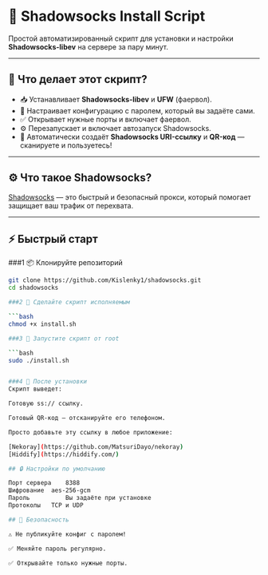 # 🚀 Shadowsocks Install Script

Простой автоматизированный скрипт для установки и настройки **Shadowsocks-libev** на сервере за пару минут.

---

## 📌 Что делает этот скрипт?

- 📥 Устанавливает **Shadowsocks-libev** и **UFW** (фаервол).
- 🔐 Настраивает конфигурацию с паролем, который вы задаёте сами.
- ✅ Открывает нужные порты и включает фаервол.
- ⚙️ Перезапускает и включает автозапуск Shadowsocks.
- 🔗 Автоматически создаёт **Shadowsocks URI-ссылку** и **QR-код** — сканируете и пользуетесь!

---

## ⚙️ Что такое Shadowsocks?

[Shadowsocks](https://shadowsocks.org/) — это быстрый и безопасный прокси, который помогает защищает ваш трафик от перехвата.

---

## ⚡ Быстрый старт

###1️ 📦 Клонируйте репозиторий

```bash
git clone https://github.com/Kislenky1/shadowsocks.git
cd shadowsocks

###2 🔑 Сделайте скрипт исполняемым

```bash
chmod +x install.sh

###3 🚀 Запустите скрипт от root

```bash
sudo ./install.sh


###4 📲 После установки
Скрипт выведет:

Готовую ss:// ссылку.

Готовый QR-код — отсканируйте его телефоном.

Просто добавьте эту ссылку в любое приложение:

[Nekoray](https://github.com/MatsuriDayo/nekoray)
[Hiddify](https://hiddify.com/)

## 🔒 Настройки по умолчанию

Порт сервера	8388
Шифрование	aes-256-gcm
Пароль	        Вы задаёте при установке
Протоколы	TCP и UDP

## 🔑 Безопасность

⚠️ Не публикуйте конфиг с паролем!

✅ Меняйте пароль регулярно.

✅ Открывайте только нужные порты.
